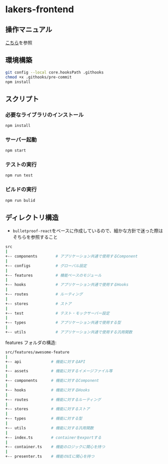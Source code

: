 # lakers-frontend

## 操作マニュアル

[こちら](https://www.notion.so/trustart/a11d52b037224591a30999b2a672e14b)を参照

## 環境構築

```bash
git config --local core.hooksPath .githooks
chmod +x .githooks/pre-commit
npm install
```

## スクリプト

### 必要なライブラリのインストール

```bash
npm install
```

### サーバー起動

```bash
npm start
```

### テストの実行

```bash
npm run test
```

### ビルドの実行

```bash
npm run bulid
```

## ディレクトリ構造

- `bulletproof-react`をベースに作成しているので、細かな方針で迷った際はそちらを参照すること

```sh
src
|
+-- components        # アプリケーション共通で使用するComponent
|
+-- configs           # グローバル設定
|
+-- features          # 機能ベースのモジュール
|
+-- hooks             # アプリケーション共通で使用するHooks
|
+-- routes            # ルーティング
|
+-- stores            # ストア
|
+-- test              # テスト・モックサーバー設定
|
+-- types             # アプリケーション共通で使用する型
|
+-- utils             # アプリケーション共通で使用する汎用関数
```

features フォルダの構造:

```sh
src/features/awesome-feature
|
+-- api             # 機能に対するAPI
|
+-- assets          # 機能に対するイメージファイル等
|
+-- components      # 機能に対するComponent
|
+-- hooks           # 機能に対するHooks
|
+-- routes          # 機能に対するルーティング
|
+-- stores          # 機能に対するストア
|
+-- types           # 機能に対する型
|
+-- utils           # 機能に対する汎用関数
|
+-- index.ts        # containerをexportする
|
+-- container.ts    # 機能のロジックに関心を持つ
|
+-- presenter.ts    # 機能のUIに関心を持つ
```
